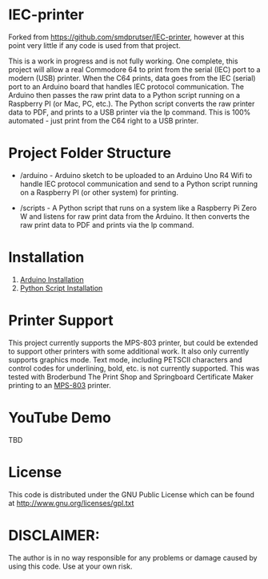 # IEC-printer

Forked from https://github.com/smdprutser/IEC-printer, however at this point very little if any code is used from that project.

This is a work in progress and is not fully working. One complete, this project will allow a real Commodore 64 to print from the serial (IEC) port to a modern (USB) printer. When the C64 prints, data goes from the IEC (serial) port to an Arduino board that handles IEC protocol communication. The Arduino then passes the raw print data to a Python script running on a Raspberry PI (or Mac, PC, etc.). The Python script converts the raw printer data to PDF, and prints to a USB printer via the lp command. This is 100% automated - just print from the C64 right to a USB printer.

# Project Folder Structure
 * /arduino - Arduino sketch to be uploaded to an Arduino Uno R4 Wifi to handle IEC protocol communication and send to a Python script running on a Raspberry PI (or other system) for printing.

* /scripts - A Python script that runs on a system like a Raspberry Pi Zero W and listens for raw print data from the Arduino. It then converts the raw print data to PDF and prints via the lp command.

# Installation
1. [Arduino Installation](./arduino/README.md)
2. [Python Script Installation](./scripts/README.md)

# Printer Support
This project currently supports the MPS-803 printer, but could be extended to support other printers with some additional work. It also only currently supports graphics mode. Text mode, including PETSCII characters and control codes for underlining, bold, etc. is not currently supported. This was tested with Broderbund The Print Shop and Springboard Certificate Maker printing to an [MPS-803](https://www.historybit.it/wp-content/uploads/2020/06/Manual_MPS-803.pdf) printer.

# YouTube Demo
TBD

# License
This code is distributed under the GNU Public License
which can be found at http://www.gnu.org/licenses/gpl.txt

# DISCLAIMER:
The author is in no way responsible for any problems or damage caused by using this code. Use at your own risk.